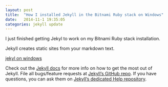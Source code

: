 ```yaml
---
layout: post
title:  "How I installed Jekyll in the Bitnami Ruby stack on Windows"
date:   2014-11-1 19:35:05
categories: jekyll update
---
```


I just finished getting Jekyl to work on my Bitnami Ruby stack installation.  

Jekyll creates static sites from your markdown text.  

[jekyl on windows]

[jekyl on windows]: http://jekyll-windows.juthilo.com/5-running-jekyll/






Check out the [Jekyll docs][jekyll] for more info on how to get the most out of Jekyll. File all bugs/feature requests at [Jekyll’s GitHub repo][jekyll-gh]. If you have questions, you can ask them on [Jekyll’s dedicated Help repository][jekyll-help].

[jekyll]:      http://jekyllrb.com  

[jekyll-gh]:   https://github.com/jekyll/jekyll  

[jekyll-help]: https://github.com/jekyll/jekyll-help
